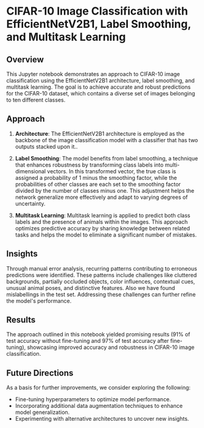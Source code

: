 # CIFAR-10 Image Classification with EfficientNetV2B1, Label Smoothing, and Multitask Learning

## Overview

This Jupyter notebook demonstrates an approach to CIFAR-10 image classification using the EfficientNetV2B1 architecture, label smoothing, and multitask learning. The goal is to achieve accurate and robust predictions for the CIFAR-10 dataset, which contains a diverse set of images belonging to ten different classes.

## Approach

1. **Architecture**: The EfficientNetV2B1 architecture is employed as the backbone of the image classification model with a classifier that has two outputs stacked upon it..

2. **Label Smoothing**: The model benefits from label smoothing, a technique that enhances robustness by transforming class labels into multi-dimensional vectors. In this transformed vector, the true class is assigned a probability of 1 minus the smoothing factor, while the probabilities of other classes are each set to the smoothing factor divided by the number of classes minus one. This adjustment helps the network generalize more effectively and adapt to varying degrees of uncertainty.

3. **Multitask Learning**: Multitask learning is applied to predict both class labels and the presence of animals within the images. This approach optimizes predictive accuracy by sharing knowledge between related tasks and helps the model to eliminate a significant number of mistakes.

## Insights

Through manual error analysis, recurring patterns contributing to erroneous predictions were identified. These patterns include challenges like cluttered backgrounds, partially occluded objects, color influences, contextual cues, unusual animal poses, and distinctive features. Also we have found mislabellings in the test set. Addressing these challenges can further refine the model's performance.

## Results

The approach outlined in this notebook yielded promising results (91% of test accuracy without fine-tuning and 97% of test accuracy after fine-tuning), showcasing improved accuracy and robustness in CIFAR-10 image classification.

## Future Directions

As a basis for further improvements, we consider exploring the following:
- Fine-tuning hyperparameters to optimize model performance.
- Incorporating additional data augmentation techniques to enhance model generalization.
- Experimenting with alternative architectures to uncover new insights.
